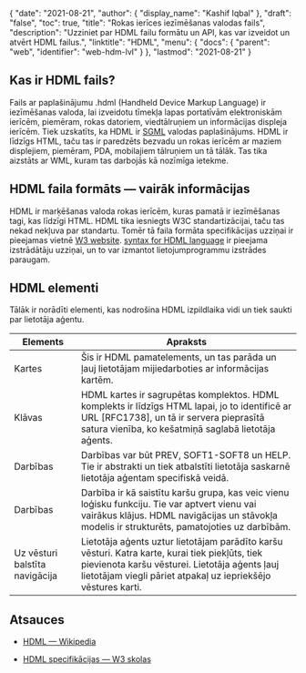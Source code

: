 {
  "date": "2021-08-21",
  "author": {
    "display_name": "Kashif Iqbal"
},
  "draft": "false",
  "toc": true,
  "title": "Rokas ierīces iezīmēšanas valodas fails",
  "description": "Uzziniet par HDML failu formātu un API, kas var izveidot un atvērt HDML failus.",
  "linktitle": "HDML",
  "menu": {
    "docs": {
      "parent": "web",
      "identifier": "web-hdm-lvl"
}
},
  "lastmod": "2021-08-21"
}

## Kas ir HDML fails?

Fails ar paplašinājumu .hdml (Handheld Device Markup Language) ir iezīmēšanas valoda, lai izveidotu tīmekļa lapas portatīvām elektroniskām ierīcēm, piemēram, rokas datoriem, viedtālruņiem un informācijas displeja ierīcēm. Tiek uzskatīts, ka HDML ir [SGML](https://en.wikipedia.org/wiki/Standard_Generalized_Markup_Language) valodas paplašinājums. HDML ir līdzīgs HTML, taču tas ir paredzēts bezvadu un rokas ierīcēm ar maziem displejiem, piemēram, PDA, mobilajiem tālruņiem un tā tālāk. Tas tika aizstāts ar WML, kuram tas darbojās kā nozīmīga ietekme.

## HDML faila formāts — vairāk informācijas

HDML ir marķēšanas valoda rokas ierīcēm, kuras pamatā ir iezīmēšanas tagi, kas līdzīgi HTML. HDML tika iesniegts W3C standartizācijai, taču tas nekad nekļuva par standartu. Tomēr tā faila formāta specifikācijas uzziņai ir pieejamas vietnē [W3 website](https://www.w3.org/TR/NOTE-Submission-HDML-spec.html). [syntax for HDML language](https://www.w3.org/TR/hdml20-5.html#HEADING5-0) ir pieejama izstrādātāju uzziņai, un to var izmantot lietojumprogrammu izstrādes paraugam.

## HDML elementi

Tālāk ir norādīti elementi, kas nodrošina HDML izpildlaika vidi un tiek saukti par lietotāja aģentu.

|Elements|Apraksts|
---|---|
|Kartes|Šis ir HDML pamatelements, un tas parāda un ļauj lietotājam mijiedarboties ar informācijas kartēm. |
|Klāvas|HDML kartes ir sagrupētas komplektos. HDML komplekts ir līdzīgs HTML lapai, jo to identificē ar URL [RFC1738], un tā ir servera pieprasītā satura vienība, ko kešatmiņā saglabā lietotāja aģents.|
|Darbības|Darbības var būt PREV, SOFT1-SOFT8 un HELP. Tie ir abstrakti un tiek atbalstīti lietotāja saskarnē lietotāja aģentam specifiskā veidā.|
|Darbības|Darbība ir kā saistītu karšu grupa, kas veic vienu loģisku funkciju. Tie var aptvert vienu vai vairākus klājus. HDML navigācijas un stāvokļa modelis ir strukturēts, pamatojoties uz darbībām.|
|Uz vēsturi balstīta navigācija|Lietotāja aģents uztur lietotājam parādīto karšu vēsturi. Katra karte, kurai tiek piekļūts, tiek pievienota karšu vēsturei. Lietotāja aģents ļauj lietotājam viegli pāriet atpakaļ uz iepriekšējo vēstures karti.|

## Atsauces

* [HDML — Wikipedia](https://en.wikipedia.org/wiki/Handheld_Device_Markup_Language)

* [HDML specifikācijas — W3 skolas](https://www.w3.org/TR/NOTE-Submission-HDML-spec.html)


